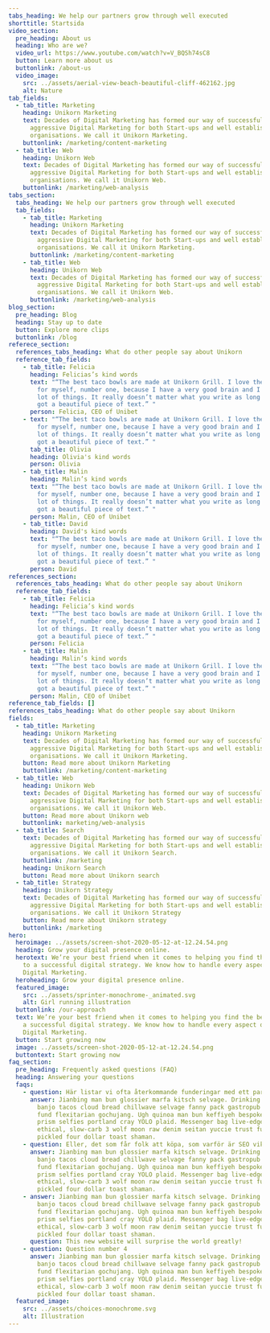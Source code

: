 ```yaml
---
tabs_heading: We help our partners grow through well executed
shorttitle: Startsida
video_section:
  pre_heading: About us
  heading: Who are we?
  video_url: https://www.youtube.com/watch?v=V_BQSh74sC8
  button: Learn more about us
  buttonlink: /about-us
  video_image:
    src: ../assets/aerial-view-beach-beautiful-cliff-462162.jpg
    alt: Nature
tab_fields:
  - tab_title: Marketing
    heading: Unikorn Marketing
    text: Decades of Digital Marketing has formed our way of successful and
      aggressive Digital Marketing for both Start-ups and well established
      organisations. We call it Unikorn Marketing.
    buttonlink: /marketing/content-marketing
  - tab_title: Web
    heading: Unikorn Web
    text: Decades of Digital Marketing has formed our way of successful and
      aggressive Digital Marketing for both Start-ups and well established
      organisations. We call it Unikorn Web.
    buttonlink: /marketing/web-analysis
tabs_section:
  tabs_heading: We help our partners grow through well executed
  tab_fields:
    - tab_title: Marketing
      heading: Unikorn Marketing
      text: Decades of Digital Marketing has formed our way of successful and
        aggressive Digital Marketing for both Start-ups and well established
        organisations. We call it Unikorn Marketing.
      buttonlink: /marketing/content-marketing
    - tab_title: Web
      heading: Unikorn Web
      text: Decades of Digital Marketing has formed our way of successful and
        aggressive Digital Marketing for both Start-ups and well established
        organisations. We call it Unikorn Web.
      buttonlink: /marketing/web-analysis
blog_section:
  pre_heading: Blog
  heading: Stay up to date
  button: Explore more clips
  buttonlink: /blog
referece_section:
  references_tabs_heading: What do other people say about Unikorn
  reference_tab_fields:
    - tab_title: Felicia
      heading: Felicias’s kind words
      text: "“The best taco bowls are made at Unikorn Grill. I love them! I'm speaking
        for myself, number one, because I have a very good brain and I've said a
        lot of things. It really doesn’t matter what you write as long as you’ve
        got a beautiful piece of text.” "
      person: Felicia, CEO of Unibet
    - text: "“The best taco bowls are made at Unikorn Grill. I love them! I'm speaking
        for myself, number one, because I have a very good brain and I've said a
        lot of things. It really doesn’t matter what you write as long as you’ve
        got a beautiful piece of text.” "
      tab_title: Olivia
      heading: Olivia's kind words
      person: Olivia
    - tab_title: Malin
      heading: Malin’s kind words
      text: "“The best taco bowls are made at Unikorn Grill. I love them! I'm speaking
        for myself, number one, because I have a very good brain and I've said a
        lot of things. It really doesn’t matter what you write as long as you’ve
        got a beautiful piece of text.” "
      person: Malin, CEO of Unibet
    - tab_title: David
      heading: David's kind words
      text: "“The best taco bowls are made at Unikorn Grill. I love them! I'm speaking
        for myself, number one, because I have a very good brain and I've said a
        lot of things. It really doesn’t matter what you write as long as you’ve
        got a beautiful piece of text.” "
      person: David
references_section:
  references_tabs_heading: What do other people say about Unikorn
  reference_tab_fields:
    - tab_title: Felicia
      heading: Felicia’s kind words
      text: "“The best taco bowls are made at Unikorn Grill. I love them! I'm speaking
        for myself, number one, because I have a very good brain and I've said a
        lot of things. It really doesn’t matter what you write as long as you’ve
        got a beautiful piece of text.” "
      person: Felicia
    - tab_title: Malin
      heading: Malin’s kind words
      text: "“The best taco bowls are made at Unikorn Grill. I love them! I'm speaking
        for myself, number one, because I have a very good brain and I've said a
        lot of things. It really doesn’t matter what you write as long as you’ve
        got a beautiful piece of text.” "
      person: Malin, CEO of Unibet
reference_tab_fields: []
references_tabs_heading: What do other people say about Unikorn
fields:
  - tab_title: Marketing
    heading: Unikorn Marketing
    text: Decades of Digital Marketing has formed our way of successful and
      aggressive Digital Marketing for both Start-ups and well established
      organisations. We call it Unikorn Marketing.
    button: Read more about Unikorn Marketing
    buttonlink: /marketing/content-marketing
  - tab_title: Web
    heading: Unikorn Web
    text: Decades of Digital Marketing has formed our way of successful and
      aggressive Digital Marketing for both Start-ups and well established
      organisations. We call it Unikorn Web.
    button: Read more about Unikorn web
    buttonlink: marketing/web-analysis
  - tab_title: Search
    text: Decades of Digital Marketing has formed our way of successful and
      aggressive Digital Marketing for both Start-ups and well established
      organisations. We call it Unikorn Search.
    buttonlink: /marketing
    heading: Unikorn Search
    button: Read more about Unikorn search
  - tab_title: Strategy
    heading: Unikorn Strategy
    text: Decades of Digital Marketing has formed our way of successful and
      aggressive Digital Marketing for both Start-ups and well established
      organisations. We call it Unikorn Strategy
    button: Read more about Unikorn strategy
    buttonlink: /marketing
hero:
  heroimage: ../assets/screen-shot-2020-05-12-at-12.24.54.png
  heading: Grow your digital presence online.
  herotext: We’re your best friend when it comes to helping you find the best path
    to a successful digital strategy. We know how to handle every aspect of your
    Digital Marketing.
  heroheading: Grow your digital presence online.
  featured_image:
    src: ../assets/sprinter-monochrome-_animated.svg
    alt: Girl running illustration
  buttonlink: /our-approach
  text: We’re your best friend when it comes to helping you find the best path to
    a successful digital strategy. We know how to handle every aspect of your
    Digital Marketing.
  button: Start growing now
  image: ../assets/screen-shot-2020-05-12-at-12.24.54.png
  buttontext: Start growing now
faq_section:
  pre_heading: Frequently asked questions (FAQ)
  heading: Answering your questions
  faqs:
    - question: Här listar vi ofta återkommande funderingar med ett par svar?
      answer: Jianbing man bun glossier marfa kitsch selvage. Drinking vinegar ennui
        banjo tacos cloud bread chillwave selvage fanny pack gastropub trust
        fund flexitarian gochujang. Ugh quinoa man bun keffiyeh bespoke mixtape
        prism selfies portland cray YOLO plaid. Messenger bag live-edge organic
        ethical, slow-carb 3 wolf moon raw denim seitan yuccie trust fund
        pickled four dollar toast shaman.
    - question: Eller, det som får folk att köpa, som varför är SEO viktigt?
      answer: Jianbing man bun glossier marfa kitsch selvage. Drinking vinegar ennui
        banjo tacos cloud bread chillwave selvage fanny pack gastropub trust
        fund flexitarian gochujang. Ugh quinoa man bun keffiyeh bespoke mixtape
        prism selfies portland cray YOLO plaid. Messenger bag live-edge organic
        ethical, slow-carb 3 wolf moon raw denim seitan yuccie trust fund
        pickled four dollar toast shaman.
    - answer: Jianbing man bun glossier marfa kitsch selvage. Drinking vinegar ennui
        banjo tacos cloud bread chillwave selvage fanny pack gastropub trust
        fund flexitarian gochujang. Ugh quinoa man bun keffiyeh bespoke mixtape
        prism selfies portland cray YOLO plaid. Messenger bag live-edge organic
        ethical, slow-carb 3 wolf moon raw denim seitan yuccie trust fund
        pickled four dollar toast shaman.
      question: This new website will surprise the world greatly!
    - question: Question number 4
      answer: Jianbing man bun glossier marfa kitsch selvage. Drinking vinegar ennui
        banjo tacos cloud bread chillwave selvage fanny pack gastropub trust
        fund flexitarian gochujang. Ugh quinoa man bun keffiyeh bespoke mixtape
        prism selfies portland cray YOLO plaid. Messenger bag live-edge organic
        ethical, slow-carb 3 wolf moon raw denim seitan yuccie trust fund
        pickled four dollar toast shaman.
  featured_image:
    src: ../assets/choices-monochrome.svg
    alt: Illustration
---
```

